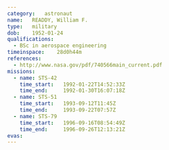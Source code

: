 ```yaml
---
category:	astronaut
name:	READDY, William F.
type:	military
dob:	1952-01-24
qualifications:
  - BSc in aerospace engineering
timeinspace:	28d0h44m
references:
  - http://www.nasa.gov/pdf/740566main_current.pdf
missions:
  - name: STS-42
    time_start:   1992-01-22T14:52:33Z
    time_end:     1992-01-30T16:07:18Z
  - name: STS-51
    time_start:   1993-09-12T11:45Z
    time_end:     1993-09-22T07:57Z
  - name: STS-79
    time_start:   1996-09-16T08:54:49Z
    time_end:     1996-09-26T12:13:21Z
evas:
---
```

